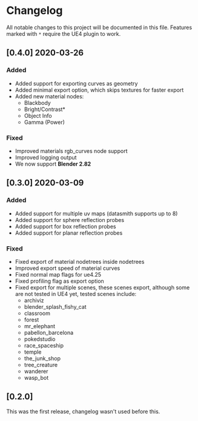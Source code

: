 # Changelog
All notable changes to this project will be documented in this file.
Features marked with `*` require the UE4 plugin to work.

## [0.4.0] 2020-03-26
### Added
+ Added support for exporting curves as geometry
+ Added minimal export option, which skips textures for faster export
+ Added new material nodes:
  - Blackbody
  - Bright/Contrast*
  - Object Info
  - Gamma (Power)

### Fixed
* Improved materials rgb_curves node support
* Improved logging output
* We now support **Blender 2.82**

## [0.3.0] 2020-03-09

### Added
+ Added support for multiple uv maps (datasmith supports up to 8)
+ Added support for sphere reflection probes
+ Added support for box reflection probes
+ Added support for planar reflection probes

### Fixed
* Fixed export of material nodetrees inside nodetrees
* Improved export speed of material curves
* Fixed normal map flags for ue4.25
* Fixed profiling flag as export option
* Fixed export for multiple scenes, these scenes export, although some are not
  tested in UE4 yet, tested scenes include:
  + archiviz
  + blender_splash_fishy_cat
  + classroom
  + forest
  + mr_elephant
  + pabellon_barcelona
  + pokedstudio
  + race_spaceship
  + temple
  + the_junk_shop
  + tree_creature
  + wanderer
  + wasp_bot

## [0.2.0]

This was the first release, changelog wasn't used before this.
